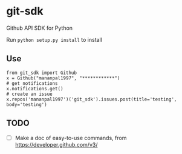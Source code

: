 # git-sdk
Github API SDK for Python

Run ```python setup.py install``` to install

## Use

```
from git_sdk import Github
x = Github("mananpal1997", "************")
# get notifications
x.notifications.get()
# create an issue
x.repos('mananpal1997')('git_sdk').issues.post(title='testing', body='testing')
```

## TODO
  - [ ] Make a doc of easy-to-use commands, from https://developer.github.com/v3/
